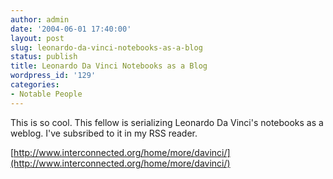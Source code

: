 ```yaml
---
author: admin
date: '2004-06-01 17:40:00'
layout: post
slug: leonardo-da-vinci-notebooks-as-a-blog
status: publish
title: Leonardo Da Vinci Notebooks as a Blog
wordpress_id: '129'
categories:
- Notable People
---
```


This is so cool. This fellow is serializing Leonardo Da Vinci's
notebooks as a weblog. I've subsribed to it in my RSS reader.

[http://www.interconnected.org/home/more/davinci/](http://www.interconnected.org/home/more/davinci/)
